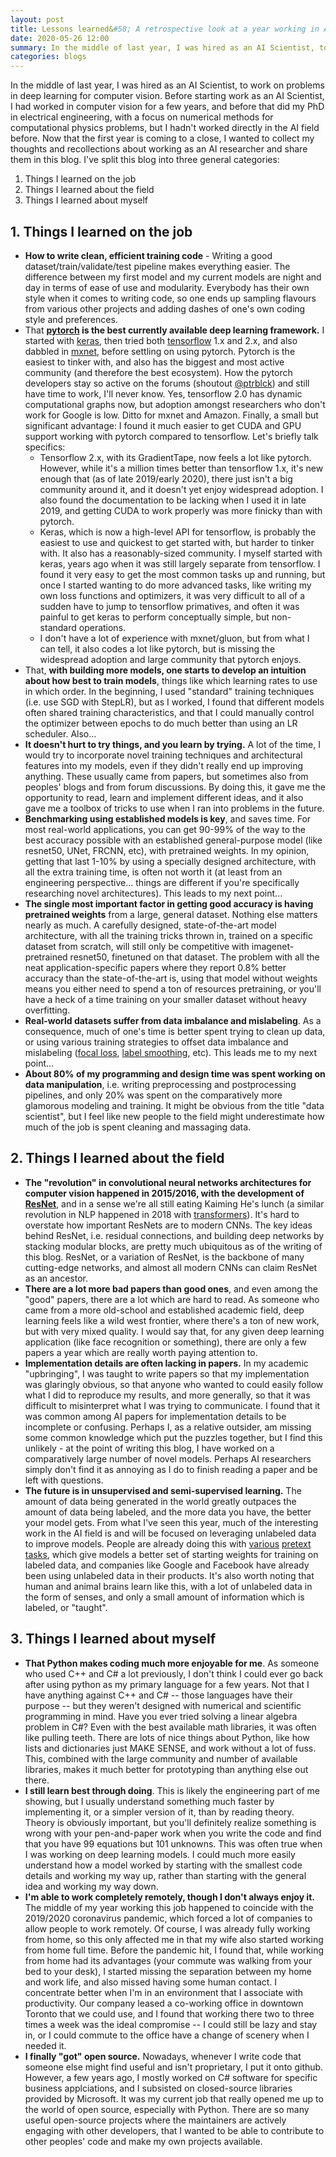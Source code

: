 ```yaml
---
layout: post
title: Lessons learned&#58; A retrospective look at a year working in AI
date: 2020-05-26 12:00
summary: In the middle of last year, I was hired as an AI Scientist, to work on problems in deep learning for computer vision. Before starting work as an AI Scientist, I had worked in computer vision for a few years, and before that did my PhD in electrical engineering, with a focus on numerical methods for computational physics problems, but I hadn't worked directly in the AI field before. Now that the first year is coming to a close, I wanted to collect my thoughts and recollections about working as an AI researcher and share them in this blog...
categories: blogs
---
```


In the middle of last year, I was hired as an AI Scientist, to work on problems in deep learning for computer vision. Before starting work as an AI Scientist, I had worked in computer vision for a few years, and before that did my PhD in electrical engineering, with a focus on numerical methods for computational physics problems, but I hadn't worked directly in the AI field before. Now that the first year is coming to a close, I wanted to collect my thoughts and recollections about working as an AI researcher and share them in this blog. I've split this blog into three general categories:

1. Things I learned on the job
2. Things I learned about the field
3. Things I learned about myself

## 1. Things I learned on the job

- **How to write clean, efficient training code** - Writing a good dataset/train/validate/test pipeline makes everything easier. The difference between my first model and my current models are night and day in terms of ease of use and modularity. Everybody has their own style when it comes to writing code, so one ends up sampling flavours from various other projects and adding dashes of one's own coding style and preferences.
- That **[pytorch](https://pytorch.org) is the best currently available deep learning framework.** I started with [keras](https://keras.io), then tried both [tensorflow](https://www.tensorflow.org) 1.x and 2.x, and also dabbled in [mxnet](https://mxnet.apache.org), before settling on using pytorch. Pytorch is the easiest to tinker with, and also has the biggest and most active community (and therefore the best ecosystem). How the pytorch developers stay so active on the forums (shoutout [@ptrblck](https://discuss.pytorch.org/u/ptrblck)) and still have time to work, I'll never know. Yes, tensorflow 2.0 has dynamic computational graphs now, but adoption amongst researchers who don't work for Google is low. Ditto for mxnet and Amazon. Finally, a small but significant advantage: I found it much easier to get CUDA and GPU support working with pytorch compared to tensorflow. Let's briefly talk specifics:
	- Tensorflow 2.x, with its GradientTape, now feels a lot like pytorch. However, while it's a million times better than tensorflow 1.x, it's new enough that (as of late 2019/early 2020), there just isn't a big community around it, and it doesn't yet enjoy widespread adoption. I also found the documentation to be lacking when I used it in late 2019, and getting CUDA to work properly was more finicky than with pytorch.
	- Keras, which is now a high-level API for tensorflow, is probably the easiest to use and quickest to get started with, but harder to tinker with. It also has a reasonably-sized community. I myself started with keras, years ago when it was still largely separate from tensorflow. I found it very easy to get the most common tasks up and running, but once I started wanting to do more advanced tasks, like writing my own loss functions and optimizers, it was very difficult to all of a sudden have to jump to tensorflow primatives, and often it was painful to get keras to perform conceptually simple, but non-standard operations. 
	- I don't have a lot of experience with mxnet/gluon, but from what I can tell, it also codes a lot like pytorch, but is missing the widespread adoption and large community that pytorch enjoys.
- That, **with building more models, one starts to develop an intuition about how best to train models**, things like which learning rates to use in which order. In the beginning, I used "standard" training techniques (i.e. use SGD with StepLR), but as I worked, I found that different models often shared training characteristics, and that I could manually control the optimizer between epochs to do much better than using an LR scheduler. Also...
- **It doesn't hurt to try things, and you learn by trying.** A lot of the time, I would try to incorporate novel training techniques and architectural features into my models, even if they didn't really end up improving anything. These usually came from papers, but sometimes also from peoples' blogs and from forum discussions. By doing this, it gave me the opportunity to read, learn and implement different ideas, and it also gave me a toolbox of tricks to use when I ran into problems in the future.
- **Benchmarking using established models is key**, and saves time. For most real-world applications, you can get 90-99% of the way to the best accuracy possible with an established general-purpose model (like resnet50, UNet, FRCNN, etc), with pretrained weights. In my opinion, getting that last 1-10% by using a specially designed architecture, with all the extra training time, is often not worth it (at least from an engineering perspective... things are different if you're specifically researching novel architectures). This leads to my next point...
- **The single most important factor in getting good accuracy is having pretrained weights** from a large, general dataset. Nothing else matters nearly as much. A carefully designed, state-of-the-art model architecture, with all the training tricks thrown in, trained on a specific dataset from scratch, will still only be competitive with imagenet-pretrained resnet50, finetuned on that dataset. The problem with all the neat application-specific papers where they report 0.8% better accuracy than the state-of-the-art is, using that model without weights means you either need to spend a ton of resources pretraining, or you'll have a heck of a time training on your smaller dataset without heavy overfitting.
- **Real-world datasets suffer from data imbalance and mislabeling**. As a consequence, much of one's time is better spent trying to clean up data, or using various training strategies to offset data imbalance and mislabeling ([focal loss](http://openaccess.thecvf.com/content_ICCV_2017/papers/Lin_Focal_Loss_for_ICCV_2017_paper.pdf), [label smoothing](https://papers.nips.cc/paper/8717-when-does-label-smoothing-help.pdf), etc). This leads me to my next point...
- **About 80% of my programming and design time was spent working on data manipulation**, i.e. writing preprocessing and postprocessing pipelines, and only 20% was spent on the comparatively more glamorous modeling and training. It might be obvious from the title "data scientist", but I feel like new people to the field might underestimate how much of the job is spent cleaning and massaging data.

## 2. Things I learned about the field

- **The "revolution" in convolutional neural networks architectures for computer vision happened in 2015/2016, with the development of [ResNet](https://arxiv.org/abs/1512.03385)**, and in a sense we're all still eating Kaiming He's lunch (a similar revolution in NLP happened in 2018 with [transformers](https://papers.nips.cc/paper/7181-attention-is-all-you-need.pdf)). It's hard to overstate how important ResNets are to modern CNNs. The key ideas behind ResNet, i.e. residual connections, and building deep networks by stacking modular blocks, are pretty much ubiquitous as of the writing of this blog. ResNet, or a variation of ResNet, is the backbone of many cutting-edge networks, and almost all modern CNNs can claim ResNet as an ancestor.
- **There are a lot more bad papers than good ones**, and even among the "good" papers, there are a lot which are hard to read. As someone who came from a more old-school and established academic field, deep learning feels like a wild west frontier, where there's a ton of new work, but with very mixed quality. I would say that, for any given deep learning application (like face recognition or something), there are only a few papers a year which are really worth paying attention to.
- **Implementation details are often lacking in papers.** In my academic "upbringing", I was taught to write papers so that my implementation was glaringly obvious, so that anyone who wanted to could easily follow what I did to reproduce my results, and more generally, so that it was difficult to misinterpret what I was trying to communicate. I found that it was common among AI papers for implementation details to be incomplete or confusing. Perhaps I, as a relative outsider, am missing some common knowledge which put the puzzles together, but I find this unlikely - at the point of writing this blog, I have worked on a comparatively large number of novel models. Perhaps AI researchers simply don't find it as annoying as I do to finish reading a paper and be left with questions.
- **The future is in unsupervised and semi-supervised learning.** The amount of data being generated in the world greatly outpaces the amount of data being labeled, and the more data you have, the better your model gets. From what I've seen this year, much of the interesting work in the AI field is and will be focused on leveraging unlabeled data to improve models. People are already doing this with [various](https://arxiv.org/pdf/1603.09246.pdf) [pretext](http://openaccess.thecvf.com/content_CVPR_2019/papers/Kolesnikov_Revisiting_Self-Supervised_Visual_Representation_Learning_CVPR_2019_paper.pdf) [tasks](http://openaccess.thecvf.com/content_ICCV_2019/papers/Caron_Unsupervised_Pre-Training_of_Image_Features_on_Non-Curated_Data_ICCV_2019_paper.pdf), which give models a better set of starting weights for training on labeled data, and companies like Google and Facebook have already been using unlabeled data in their products. It's also worth noting that human and animal brains learn like this, with a lot of unlabeled data in the form of senses, and only a small amount of information which is labeled, or "taught".

## 3. Things I learned about myself

- **That Python makes coding much more enjoyable for me**. As someone who used C++ and C# a lot previously, I don't think I could ever go back after using python as my primary language for a few years. Not that I have anything against C++ and C# -- those languages have their purpose -- but they weren't designed with numerical and scientific programming in mind. Have you ever tried solving a linear algebra problem in C#? Even with the best available math libraries, it was often like pulling teeth. There are lots of nice things about Python, like how lists and dictionaries just MAKE SENSE, and work without a lot of fuss. This, combined with the large community and number of available libraries, makes it much better for prototyping than anything else out there.
- **I still learn best through doing**. This is likely the engineering part of me showing, but I usually understand something much faster by implementing it, or a simpler version of it, than by reading theory. Theory is obviously important, but you'll definitely realize something is wrong with your pen-and-paper work when you write the code and find that you have 99 equations but 101 unknowns. This was often true when I was working on deep learning models. I could much more easily understand how a model worked by starting with the smallest code details and working my way up, rather than starting with the general idea and working my way down.
- **I'm able to work completely remotely, though I don't always enjoy it.** The middle of my year working this job happened to coincide with the 2019/2020 coronavirus pandemic, which forced a lot of companies to allow people to work remotely. Of course, I was already fully working from home, so this only affected me in that my wife also started working from home full time. Before the pandemic hit, I found that, while working from home had its advantages (your commute was walking from your bed to your desk), I started missing the separation between my home and work life, and also missed having some human contact. I concentrate better when I'm in an environment that I associate with productivity. Our company leased a co-working office in downtown Toronto that we could use, and I found that working there two to three times a week was the ideal compromise -- I could still be lazy and stay in, or I could commute to the office have a change of scenery when I needed it.
- **I finally "got" open source.** Nowadays, whenever I write code that someone else might find useful and isn't proprietary, I put it onto github. However, a few years ago, I mostly worked on C# software for specific business applciations, and I subsisted on closed-source libraries provided by Microsoft. It was my current job that really opened me up to the world of open source, especially with Python. There are so many useful open-source projects where the maintainers are actively engaging with other developers, that I wanted to be able to contribute to other peoples' code and make my own projects available.